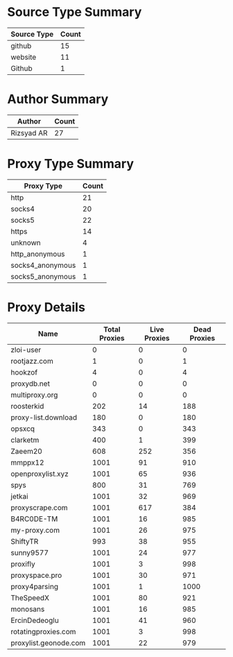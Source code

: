 # Source Type Summary

| Source Type | Count |
|-------------|-------|
| github | 15 |
| website | 11 |
| Github | 1 |


# Author Summary

| Author | Count |
|--------|-------|
| Rizsyad AR | 27 |


# Proxy Type Summary

| Proxy Type | Count |
|------------|-------|
| http | 21 |
| socks4 | 20 |
| socks5 | 22 |
| https | 14 |
| unknown | 4 |
| http_anonymous | 1 |
| socks4_anonymous | 1 |
| socks5_anonymous | 1 |


# Proxy Details

| Name | Total Proxies | Live Proxies | Dead Proxies |
|------|---------------|--------------|---------------|
| zloi-user | 0 | 0 | 0 |
| rootjazz.com | 1 | 0 | 1 |
| hookzof | 4 | 0 | 4 |
| proxydb.net | 0 | 0 | 0 |
| multiproxy.org | 0 | 0 | 0 |
| roosterkid | 202 | 14 | 188 |
| proxy-list.download | 180 | 0 | 180 |
| opsxcq | 343 | 0 | 343 |
| clarketm | 400 | 1 | 399 |
| Zaeem20 | 608 | 252 | 356 |
| mmppx12 | 1001 | 91 | 910 |
| openproxylist.xyz | 1001 | 65 | 936 |
| spys | 800 | 31 | 769 |
| jetkai | 1001 | 32 | 969 |
| proxyscrape.com | 1001 | 617 | 384 |
| B4RC0DE-TM | 1001 | 16 | 985 |
| my-proxy.com | 1001 | 26 | 975 |
| ShiftyTR | 993 | 38 | 955 |
| sunny9577 | 1001 | 24 | 977 |
| proxifly | 1001 | 3 | 998 |
| proxyspace.pro | 1001 | 30 | 971 |
| proxy4parsing | 1001 | 1 | 1000 |
| TheSpeedX | 1001 | 80 | 921 |
| monosans | 1001 | 16 | 985 |
| ErcinDedeoglu | 1001 | 41 | 960 |
| rotatingproxies.com | 1001 | 3 | 998 |
| proxylist.geonode.com | 1001 | 22 | 979 |
